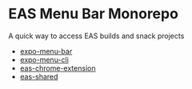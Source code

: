 # EAS Menu Bar Monorepo

A quick way to access EAS builds and snack projects

- [expo-menu-bar](./apps/expo-menu-bar/README.md)
- [expo-menu-cli](./apps/expo-menu-cli/README.md)
- [eas-chrome-extension](./apps/eas-chrome-extension/README.md)
- [eas-shared](./packages/eas-shared/README.md)
